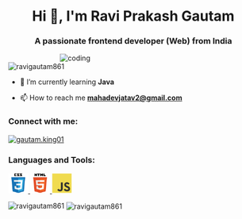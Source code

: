 <h1 align="center">Hi 👋, I'm Ravi Prakash Gautam</h1>
<h3 align="center">A passionate frontend developer (Web) from India</h3>
 <img align="right" alt="coding" width="400" src="https://camo.githubusercontent.com/4d9f5ecceb711eec6e2018f38a5677dc657c9738d4a65ba3b928c41c0a45b439/68747470733a2f2f6d69726f2e6d656469756d2e636f6d2f6d61782f313336302f302a37513379765349765f7430696f4a2d5a2e676966">
<p align="left"> <img src="https://komarev.com/ghpvc/?username=ravigautam861&label=Profile%20views&color=0e75b6&style=flat" alt="ravigautam861" /> </p>

- 🌱 I’m currently learning **Java**

- 📫 How to reach me **mahadevjatav2@gmail.com**

<h3 align="left">Connect with me:</h3>
<p align="left">
<a href="https://instagram.com/gautam.king01" target="blank"><img align="center" src="https://raw.githubusercontent.com/rahuldkjain/github-profile-readme-generator/master/src/images/icons/Social/instagram.svg" alt="gautam.king01" height="30" width="40" /></a>
</p>

<h3 align="left">Languages and Tools:</h3>
<p align="left"> <a href="https://www.w3schools.com/css/" target="_blank" rel="noreferrer"> <img src="https://raw.githubusercontent.com/devicons/devicon/master/icons/css3/css3-original-wordmark.svg" alt="css3" width="40" height="40"/> </a> <a href="https://www.w3.org/html/" target="_blank" rel="noreferrer"> <img src="https://raw.githubusercontent.com/devicons/devicon/master/icons/html5/html5-original-wordmark.svg" alt="html5" width="40" height="40"/> </a> <a href="https://developer.mozilla.org/en-US/docs/Web/JavaScript" target="_blank" rel="noreferrer"> <img src="https://raw.githubusercontent.com/devicons/devicon/master/icons/javascript/javascript-original.svg" alt="javascript" width="40" height="40"/> </a> </p>

<p><img align="left" src="https://github-readme-stats.vercel.app/api/top-langs?username=ravigautam861&show_icons=true&locale=en&layout=compact" alt="ravigautam861" /></p>

<p>&nbsp;<img align="center" src="https://github-readme-stats.vercel.app/api?username=ravigautam861&show_icons=true&locale=en" alt="ravigautam861" /></p>
